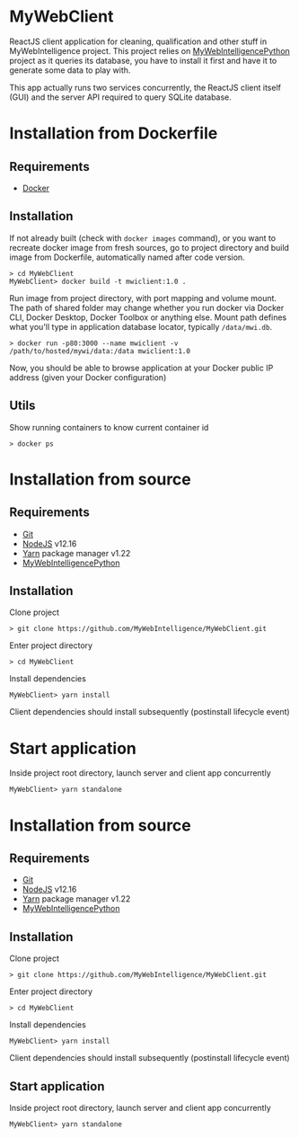 # MyWebClient

ReactJS client application for cleaning, qualification and other stuff in MyWebIntelligence project.
This project relies on [MyWebIntelligencePython](https://github.com/MyWebIntelligence/MyWebIntelligencePython) project
as it queries its database, you have to install it first and have it to generate some data to play with.

This app actually runs two services concurrently, the ReactJS client itself (GUI) and the server API required to query SQLite database. 

# Installation from Dockerfile

## Requirements

* [Docker](https://www.docker.com/products/docker-desktop)

## Installation

If not already built (check with `docker images` command), or you want to recreate docker image from fresh sources, go 
to project directory and build image from Dockerfile, automatically named after code version.

```
> cd MyWebClient
MyWebClient> docker build -t mwiclient:1.0 .
```

Run image from project directory, with port mapping and volume mount.
The path of shared folder may change whether you run docker via Docker CLI, Docker Desktop, Docker Toolbox or anything else.
Mount path defines what you'll type in application database locator, typically `/data/mwi.db`.

```
> docker run -p80:3000 --name mwiclient -v /path/to/hosted/mywi/data:/data mwiclient:1.0
```

Now, you should be able to browse application at your Docker public IP address (given your Docker configuration)

## Utils

Show running containers to know current container id

```
> docker ps
```

# Installation from source

## Requirements

* [Git](https://git-scm.com/downloads)
* [NodeJS](https://nodejs.org/en/download/)  v12.16
* [Yarn](https://classic.yarnpkg.com/en/docs/install) package manager v1.22
* [MyWebIntelligencePython](https://github.com/MyWebIntelligence/MyWebIntelligencePython) 

## Installation

Clone project

```
> git clone https://github.com/MyWebIntelligence/MyWebClient.git
```

Enter project directory

```
> cd MyWebClient
```

Install dependencies

```
MyWebClient> yarn install
```

Client dependencies should install subsequently (postinstall lifecycle event)

# Start application

Inside project root directory, launch server and client app concurrently

```
MyWebClient> yarn standalone
```


# Installation from source

## Requirements

* [Git](https://git-scm.com/downloads)
* [NodeJS](https://nodejs.org/en/download/)  v12.16
* [Yarn](https://classic.yarnpkg.com/en/docs/install) package manager v1.22
* [MyWebIntelligencePython](https://github.com/MyWebIntelligence/MyWebIntelligencePython) 

## Installation

Clone project

```
> git clone https://github.com/MyWebIntelligence/MyWebClient.git
```

Enter project directory

```
> cd MyWebClient
```

Install dependencies

```
MyWebClient> yarn install
```

Client dependencies should install subsequently (postinstall lifecycle event)

## Start application

Inside project root directory, launch server and client app concurrently

```
MyWebClient> yarn standalone
```


